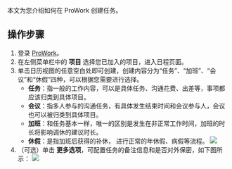
 本文为您介绍如何在 ProWork 创建任务。

##  操作步骤
1. 登录 [ProWork](https://prowork.qq.com/login)。
2. 在左侧菜单栏中的 **项目** 选择您已加入的项目，进入日程页面。
3. 单击日历视图的任意空白处即可创建，创建内容分为“任务”、“加班”、“会议”和“休假”四种，可以根据您需要进行选择。
	- **任务**：指⼀般的工作内容，可以是具体任务、沟通花费、出差等，事项都应该归类到具体项目。
	- **会议**：指多人参与的沟通任务，有具体发⽣结束时间和会议参与人，会议也可以被归类到具体项目。
	- **加班**：和任务基本⼀样，唯⼀的区别是发生在非正常工作时间，加班的时长将影响调休的建议时长。
	- **休假**：是指加班后获得的补休， 进行正常的年休假、病假等流程。
![](https://qcloudimg.tencent-cloud.cn/raw/b37e834eeb197359eaa72729e698708d.png)
4. （可选）单击 **更多选项**，可配置任务的备注信息和是否对外保密，如下图所示：
![](https://qcloudimg.tencent-cloud.cn/raw/bfc5a4af84860c8df4facac02a85d3e5.png)
